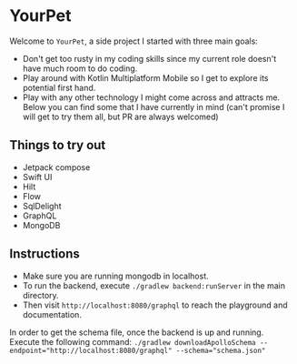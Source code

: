 # YourPet

Welcome to `YourPet`, a side project I started with three main goals:

- Don't get too rusty in my coding skills since my current role doesn't have much room to do coding.
- Play around with Kotlin Multiplatform Mobile so I get to explore its potential first hand.
- Play with any other technology I might come across and attracts me. Below you can find some that I have currently in mind (can't promise I will get to try them all, but PR are always welcomed)

## Things to try out

- Jetpack compose
- Swift UI
- Hilt
- Flow
- SqlDelight
- GraphQL
- MongoDB

## Instructions

- Make sure you are running mongodb in localhost.
- To run the backend, execute `./gradlew backend:runServer` in the main directory.
- Then visit `http://localhost:8080/graphql` to reach the playground and documentation.

In order to get the schema file, once the backend is up and running. Execute the following command:
```./gradlew downloadApolloSchema --endpoint="http://localhost:8080/graphql" --schema="schema.json"```
